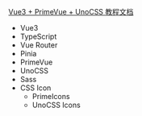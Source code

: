 
[Vue3 + PrimeVue + UnoCSS 教程文档](https://docs.llds.cc/learning/UI/vue3-ui)

+ Vue3
+ TypeScript
+ Vue Router
+ Pinia
+ PrimeVue
+ UnoCSS
+ Sass
+ CSS Icon
  + PrimeIcons
  + UnoCSS Icons

